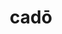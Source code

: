 ---
title: cadō
meaning: to fall
ch: three
pos: verb
inf: cadere
secondppstem: cad
infend: ere
conjugation: third
derivatives: decadent, cadence, cascade
mt: yes
mt1thru4: yes
---